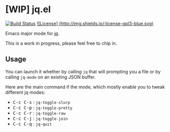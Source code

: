 [WIP] jq.el
===========

[![Build Status](https://travis-ci.org/rejeep/jq.el.svg)](https://travis-ci.org/rejeep/jq.el) [![License] (http://img.shields.io/:license-gpl3-blue.svg)](http://www.gnu.org/licenses/gpl-3.0.html)
<!-- reade to insert melpa badge:
[![MELPA](http://melpa.org/packages/jq-badge.svg)](http://melpa.org/#/jq) [![MELPA stable](http://stable.melpa.org/packages/jq-badge.svg)](http://stable.melpa.org/#/jq) -->

Emacs major mode for [jq](http://stedolan.github.io/jq/).

This is a work in progress, please feel free to chip in.

## Usage

You can launch it whether by calling `jq` that will prompting you a file
or by calling `jq-mode` on an existing JSON buffer.

Here are the main command if the mode, which mostly enable you to tweak
different jq modes:

- <kbd>C-c C-s</kbd> : `jq-toggle-slurp`
- <kbd>C-c C-p</kbd> : `jq-toggle-pretty`
- <kbd>C-c C-r</kbd> : `jq-toggle-raw`
- <kbd>C-c C-j</kbd> : `jq-toggle-join`
- <kbd>C-c C-q</kbd> : `jq-quit`

